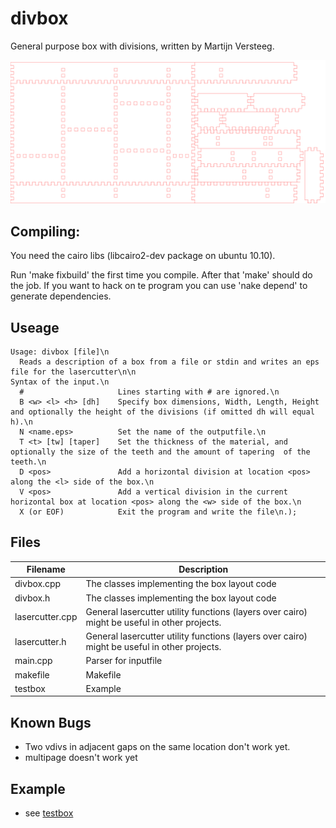 # divbox

General purpose box with divisions, written by Martijn Versteeg.

![](test.png)

## Compiling:

You need the cairo libs (libcairo2-dev package on ubuntu 10.10).

Run 'make fixbuild' the first time you compile. 
After that 'make' should do the job. 
If you want to hack on te program you can use 'nake depend' to generate dependencies.

## Useage

```
Usage: divbox [file]\n
  Reads a description of a box from a file or stdin and writes an eps file for the lasercutter\n\n
Syntax of the input.\n
  #                     Lines starting with # are ignored.\n
  B <w> <l> <h> [dh]    Specify box dimensions, Width, Length, Height   and optionally the height of the divisions (if omitted dh will equal h).\n
  N <name.eps>          Set the name of the outputfile.\n
  T <t> [tw] [taper]    Set the thickness of the material, and optionally the size of the teeth and the amount of tapering  of the teeth.\n
  D <pos>               Add a horizontal division at location <pos> along the <l> side of the box.\n
  V <pos>               Add a vertical division in the current horizontal box at location <pos> along the <w> side of the box.\n
  X (or EOF)            Exit the program and write the file\n.);
```

## Files

Filename|Description
---|---
divbox.cpp      | The classes implementing the box layout code
divbox.h        | The classes implementing the box layout code
lasercutter.cpp |	General lasercutter utility functions (layers over cairo) might be useful in other projects.
lasercutter.h   | General lasercutter utility functions (layers over cairo) might be useful in other projects.
main.cpp			  | Parser for inputfile
makefile        | Makefile
testbox 			  | Example

## Known Bugs

 * Two vdivs in adjacent gaps on the same location don't work yet.
 * multipage doesn't work yet

## Example

 * see [testbox](testbox)

